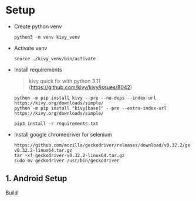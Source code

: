 # Setup

* Create python venv
    ```
    python3 -m venv kivy_venv
    ```

* Activate venv
    ```
    source ./kivy_venv/bin/activate
    ```

* Install requirements
    > kivy quick fix with python 3.11 (https://github.com/kivy/kivy/issues/8042)

    ```
    python -m pip install kivy --pre --no-deps --index-url https://kivy.org/downloads/simple/
    python -m pip install "kivy[base]" --pre --extra-index-url https://kivy.org/downloads/simple/
    ```

    ```
    pip3 install -r requirements.txt
    ```

* Install google chromedriver for selenium
    ```
    https://github.com/mozilla/geckodriver/releases/download/v0.32.2/geckodriver-v0.32.2-linux64.tar.gz
    tar -xf geckodriver-v0.32.2-linux64.tar.gz
    sudo mv geckodriver /usr/bin/geckodriver
    ```
## 1. Android Setup

Build